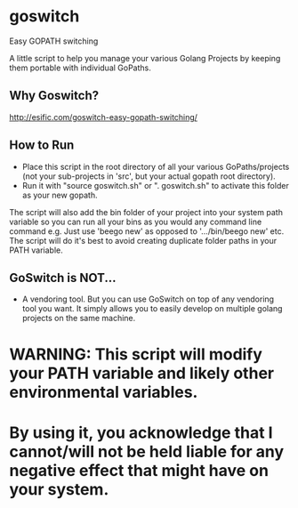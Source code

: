 # goswitch
Easy GOPATH switching

A little script to help you manage your various Golang Projects by keeping them portable with individual GoPaths.

## Why Goswitch? 
http://esific.com/goswitch-easy-gopath-switching/

## How to Run
* Place this script in the root directory of all your various GoPaths/projects (not your sub-projects in 'src', but your actual gopath root directory).
* Run it with "source goswitch.sh" or ". goswitch.sh" to activate this folder as your new gopath.

The script will also add the bin folder of your project into your system path variable so you can run all your bins as you would any command line command e.g. Just use 'beego new' as opposed to '.../bin/beego new' etc.
The script will do it's best to avoid creating duplicate folder paths in your PATH variable.

## GoSwitch is NOT...
* A vendoring tool. But you can use GoSwitch on top of any vendoring tool you want. It simply allows you to easily develop on multiple golang projects on the same machine.

# WARNING: This script will modify your PATH variable and likely other environmental variables.
# By using it, you acknowledge that I cannot/will not be held liable for any negative effect that might have on your system.
